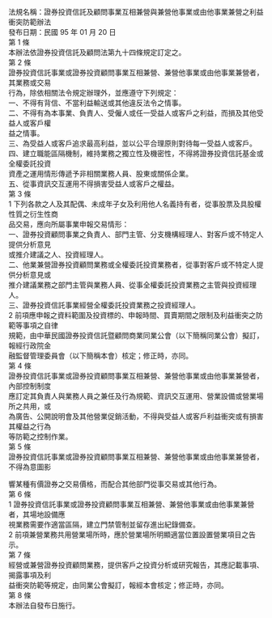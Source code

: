 法規名稱：證券投資信託及顧問事業互相兼營與兼營他事業或由他事業兼營之利益衝突防範辦法  
發布日期：民國 95 年 01 月 20 日  
第 1 條  
本辦法依證券投資信託及顧問法第九十四條規定訂定之。  
第 2 條  
證券投資信託事業或證券投資顧問事業互相兼營、兼營他事業或由他事業兼營者，其業務或交易  
行為，除依相關法令規定辦理外，並應遵守下列規定：  
一、不得有背信、不當利益輸送或其他違反法令之情事。  
二、不得有為本事業、負責人、受僱人或任一受益人或客戶之利益，而損及其他受益人或客戶權  
益之情事。  
三、為受益人或客戶追求最高利益，並以公平合理原則對待每一受益人或客戶。  
四、建立職能區隔機制，維持業務之獨立性及機密性，不得將證券投資信託基金或全權委託投資  
資產之運用情形傳遞予非相關業務人員、股東或關係企業。  
五、從事資訊交互運用不得損害受益人或客戶之權益。  
第 3 條  
1 下列各款之人及其配偶、未成年子女及利用他人名義持有者，從事股票及具股權性質之衍生性商  
品交易，應向所屬事業申報交易情形：  
一、證券投資顧問事業之負責人、部門主管、分支機構經理人、對客戶或不特定人提供分析意見  
或推介建議之人、投資經理人。  
二、他業兼營證券投資顧問業務或全權委託投資業務者，從事對客戶或不特定人提供分析意見或  
推介建議業務之部門主管與業務人員、從事全權委託投資業務之主管與投資經理人。  
三、證券投資信託事業經營全權委託投資業務之投資經理人。  
2 前項應申報之資料範圍及投資標的、申報時間、買賣期間之限制及利益衝突之防範等事項之自律  
規範，由中華民國證券投資信託暨顧問商業同業公會（以下簡稱同業公會）擬訂，報經行政院金  
融監督管理委員會（以下簡稱本會）核定；修正時，亦同。  
第 4 條  
證券投資信託事業或證券投資顧問事業互相兼營、兼營他事業或由他事業兼營者，內部控制制度  
應訂定其負責人與業務人員之兼任及行為規範、資訊交互運用、營業設備或營業場所之共用，或  
為廣告、公開說明會及其他營業促銷活動，不得與受益人或客戶利益衝突或有損害其權益之行為  
等防範之控制作業。  
第 5 條  
證券投資信託事業或證券投資顧問事業互相兼營、兼營他事業或由他事業兼營者，不得為意圖影  


響某種有價證券之交易價格，而配合其他部門從事交易或其他行為。  
第 6 條  
1 證券投資信託事業或證券投資顧問事業互相兼營、兼營他事業或由他事業兼營者，其場地設備應  
視業務需要作適當區隔，建立門禁管制並留存進出紀錄備查。  
2 前項兼營業務共用營業場所時，應於營業場所明顯適當位置設置營業項目之告示。  
第 7 條  
經營或兼營證券投資顧問業務，提供客戶之投資分析或研究報告，其應記載事項、揭露事項及利  
益衝突防範等規定，由同業公會擬訂，報經本會核定；修正時，亦同。  
第 8 條  
本辦法自發布日施行。  


